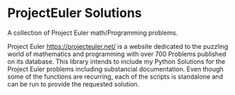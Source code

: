 # ProjectEuler Solutions

A collection of Project Euler math/Programming problems. 

Project Euler https://projecteuler.net/ is a website dedicated to the puzzling world of mathematics and programming with over 700 Problems published on its database. 
This library intends to include my Python Solutions for the Project Euler problems including substancial documentation. Even though some of the functions are recurring, each of the scripts is standalone and can be run to provide the requested solution.

